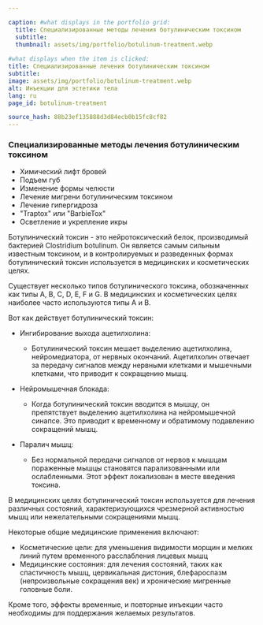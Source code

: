 ```yaml
---

caption: #what displays in the portfolio grid:
  title: Специализированные методы лечения ботулиническим токсином
  subtitle: 
  thumbnail: assets/img/portfolio/botulinum-treatment.webp
  
#what displays when the item is clicked:
title: Специализированные лечения ботулиническим токсином
subtitle: 
image: assets/img/portfolio/botulinum-treatment.webp
alt: Инъекции для эстетики тела
lang: ru
page_id: botulinum-treatment

source_hash: 88b23ef135888d3d84ecb0b15fc8cf82
---
```

### Специализированные методы лечения ботулиническим токсином
- Химический лифт бровей
- Подъем губ
- Изменение формы челюсти
- Лечение мигрени ботулиническим токсином
- Лечение гипергидроза
- "Traptox" или "BarbieTox"
- Осветление и укрепление икры

Ботулинический токсин - это нейротоксический белок, производимый бактерией Clostridium botulinum. Он является самым сильным известным токсином, и в контролируемых и разведенных формах ботулинический токсин используется в медицинских и косметических целях.

Существует несколько типов ботулинического токсина, обозначенных как типы A, B, C, D, E, F и G. В медицинских и косметических целях наиболее часто используются типы A и B.

Вот как действует ботулинический токсин:
- Ингибирование выхода ацетилхолина:
  - Ботулинический токсин мешает выделению ацетилхолина, нейромедиатора, от нервных окончаний. Ацетилхолин отвечает за передачу сигналов между нервными клетками и мышечными клетками, что приводит к сокращению мышц.

- Нейромышечная блокада:
  - Когда ботулинический токсин вводится в мышцу, он препятствует выделению ацетилхолина на нейромышечной синапсе. Это приводит к временному и обратимому подавлению сокращений мышц.

- Паралич мышц:
  - Без нормальной передачи сигналов от нервов к мышцам пораженные мышцы становятся парализованными или ослабленными. Этот эффект локализован в месте введения токсина.

В медицинских целях ботулинический токсин используется для лечения различных состояний, характеризующихся чрезмерной активностью мышц или нежелательными сокращениями мышц.

Некоторые общие медицинские применения включают:
- Косметические цели: для уменьшения видимости морщин и мелких линий путем временного расслабления лицевых мышц
- Медицинские состояния: для лечения состояний, таких как спастичность мышц, цервикальная дистония, блефароспазм (непроизвольные сокращения век) и хронические мигренные головные боли.

Кроме того, эффекты временные, и повторные инъекции часто необходимы для поддержания желаемых результатов.